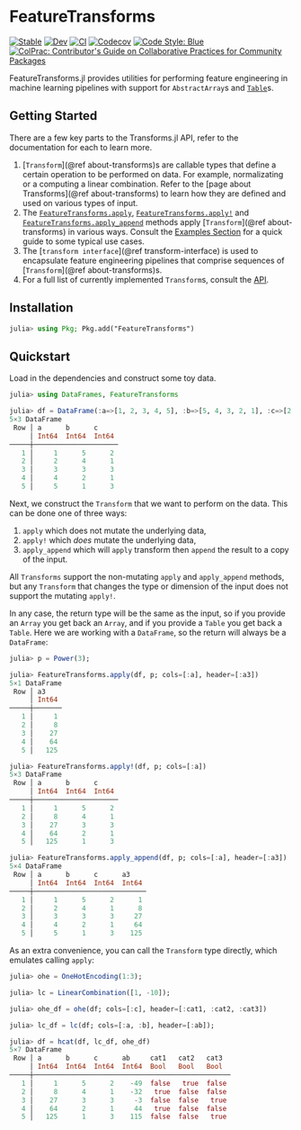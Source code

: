 # FeatureTransforms

[![Stable](https://img.shields.io/badge/docs-stable-blue.svg)](https://invenia.github.io/FeatureTransforms.jl/stable)
[![Dev](https://img.shields.io/badge/docs-dev-blue.svg)](https://invenia.github.io/FeatureTransforms.jl/dev)
[![CI](https://github.com/Invenia/FeatureTransforms.jl/workflows/CI/badge.svg)](https://github.com/Invenia/FeatureTransforms.jl/actions?query=workflow%3ACI)
[![Codecov](https://codecov.io/gh/invenia/FeatureTransforms.jl/branch/master/graph/badge.svg)](https://codecov.io/gh/invenia/FeatureTransforms.jl)
[![Code Style: Blue](https://img.shields.io/badge/code%20style-blue-4495d1.svg)](https://github.com/invenia/BlueStyle)
[![ColPrac: Contributor's Guide on Collaborative Practices for Community Packages](https://img.shields.io/badge/ColPrac-Contributor's%20Guide-blueviolet)](https://github.com/SciML/ColPrac)

FeatureTransforms.jl provides utilities for performing feature engineering in machine learning pipelines with support for `AbstractArray`s and [`Table`](https://github.com/JuliaData/Tables.jl)s.

## Getting Started

There are a few key parts to the Transforms.jl API, refer to the documentation for each to learn more.

1. [`Transform`](@ref about-transforms)s are callable types that define a certain operation to be performed on data. For example, normalizating or a computing a linear combination. Refer to the [page about Transforms](@ref about-transforms) to learn how they are defined and used on various types of input.
1. The [`FeatureTransforms.apply`](@ref), [`FeatureTransforms.apply!`](@ref) and [`FeatureTransforms.apply_append`](@ref) methods apply [`Transform`](@ref about-transforms) in various ways. Consult the [Examples Section](@ref) for a quick guide to some typical use cases.
1. The [`transform interface`](@ref transform-interface) is used to encapsulate feature engineering pipelines that comprise sequences of [`Transform`](@ref about-transforms)s.
1. For a full list of currently implemented `Transform`s, consult the [API](@ref).

## Installation
```julia
julia> using Pkg; Pkg.add("FeatureTransforms")
```

## Quickstart
Load in the dependencies and construct some toy data.
```julia
julia> using DataFrames, FeatureTransforms

julia> df = DataFrame(:a=>[1, 2, 3, 4, 5], :b=>[5, 4, 3, 2, 1], :c=>[2, 1, 3, 1, 3])
5×3 DataFrame
 Row │ a      b      c     
     │ Int64  Int64  Int64 
─────┼─────────────────────
   1 │     1      5      2
   2 │     2      4      1
   3 │     3      3      3
   4 │     4      2      1
   5 │     5      1      3
```

Next, we construct the `Transform` that we want to perform on the data.
This can be done one of three ways:
1. `apply` which does not mutate the underlying data,
1. `apply!` which _does_ mutate the underlying data,
1. `apply_append` which will `apply` transform then `append` the result to a copy of the input.

All `Transforms` support the non-mutating `apply` and `apply_append` methods, but any `Transform` that changes the type or dimension of the input does not support the mutating `apply!`.

In any case, the return type will be the same as the input, so if you provide an `Array` you get back an `Array`, and if you provide a `Table` you get back a `Table`.
Here we are working with a `DataFrame`, so the return will always be a `DataFrame`:
```julia
julia> p = Power(3);

julia> FeatureTransforms.apply(df, p; cols=[:a], header=[:a3])
5×1 DataFrame
 Row │ a3    
     │ Int64 
─────┼───────
   1 │     1
   2 │     8
   3 │    27
   4 │    64
   5 │   125

julia> FeatureTransforms.apply!(df, p; cols=[:a])
5×3 DataFrame
 Row │ a      b      c
     │ Int64  Int64  Int64
─────┼─────────────────────
   1 │     1      5      2
   2 │     8      4      1
   3 │    27      3      3
   4 │    64      2      1
   5 │   125      1      3

julia> FeatureTransforms.apply_append(df, p; cols=[:a], header=[:a3])
5×4 DataFrame
 Row │ a      b      c      a3    
     │ Int64  Int64  Int64  Int64 
─────┼────────────────────────────
   1 │     1      5      2      1
   2 │     2      4      1      8
   3 │     3      3      3     27
   4 │     4      2      1     64
   5 │     5      1      3    125

```

As an extra convenience, you can call the `Transform` type directly, which emulates calling `apply`:
```julia
julia> ohe = OneHotEncoding(1:3);

julia> lc = LinearCombination([1, -10]);

julia> ohe_df = ohe(df; cols=[:c], header=[:cat1, :cat2, :cat3])

julia> lc_df = lc(df; cols=[:a, :b], header=[:ab]);

julia> df = hcat(df, lc_df, ohe_df)
5×7 DataFrame
 Row │ a      b      c      ab     cat1   cat2   cat3  
     │ Int64  Int64  Int64  Int64  Bool   Bool   Bool  
─────┼─────────────────────────────────────────────────
   1 │     1      5      2    -49  false   true  false
   2 │     8      4      1    -32   true  false  false
   3 │    27      3      3     -3  false  false   true
   4 │    64      2      1     44   true  false  false
   5 │   125      1      3    115  false  false   true

```
